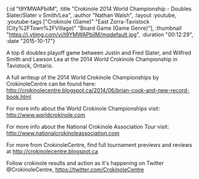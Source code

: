 {:id "t9YMWAPbilM",
 :title
 "Crokinole 2014 World Championship - Doubles Slater/Slater v Smith/Lea",
 :author "Nathan Walsh",
 :layout :youtube,
 :youtube-tags
 ["Crokinole (Game)"
  "East Zorra-Tavistock (City%2FTown%2FVillage)"
  "Board Game (Game Genre)"],
 :thumbnail "https://i.ytimg.com/vi/t9YMWAPbilM/mqdefault.jpg",
 :duration "00:12:29",
 :date "2015-10-17"}

A top 6 doubles playoff game between Justin and Fred Slater, and Wilfred Smith and Lawson Lea at the 2014 World Crokinole Championship in Tavistock, Ontario.

A full writeup of the 2014 World Crokinole Championships by CrokinoleCentre can be found here: http://crokinolecentre.blogspot.ca/2014/06/brian-cook-and-new-record-book.html

For more info about the World Crokinole Championships visit: http://www.worldcrokinole.com

For more info about the National Crokinole Association Tour visit: http://www.nationalcrokinoleassociation.com

For more from CrokinoleCentre, find full tournament previews and reviews at http://crokinolecentre.blogspot.ca

Follow crokinole results and action as it's happening on Twitter @CrokinoleCentre, https://twitter.com/CrokinoleCentre
